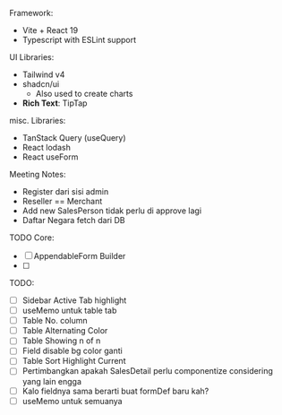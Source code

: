 Framework: 
- Vite + React 19
- Typescript with ESLint support

UI Libraries:
- Tailwind v4
- shadcn/ui
	- Also used to create charts
- **Rich Text**: TipTap

misc. Libraries:
- TanStack Query (useQuery)
- React lodash
- React useForm



Meeting Notes:
- Register dari sisi admin
- Reseller == Merchant
- Add new SalesPerson tidak perlu di approve lagi
- Daftar Negara fetch dari DB


TODO Core:
- [ ] AppendableForm Builder
- [ ] 

TODO: 
- [ ] Sidebar Active Tab highlight
- [ ] useMemo untuk table tab
- [ ] Table No. column
- [ ] Table Alternating Color
- [ ] Table Showing n of n
- [ ] Field disable bg color ganti
- [ ] Table Sort Highlight Current
- [ ] Pertimbangkan apakah SalesDetail perlu componentize considering yang lain engga
- [ ] Kalo fieldnya sama berarti buat formDef baru kah?
- [ ] useMemo untuk semuanya